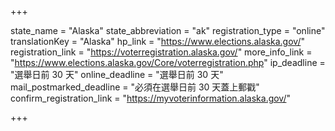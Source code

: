 +++

state_name = "Alaska"
state_abbreviation = "ak"
registration_type = "online"
translationKey = "Alaska"
hp_link = "https://www.elections.alaska.gov/"
registration_link = "https://voterregistration.alaska.gov/"
more_info_link = "https://www.elections.alaska.gov/Core/voterregistration.php"
ip_deadline = "選舉日前 30 天"
online_deadline = "選舉日前 30 天"
mail_postmarked_deadline = "必須在選舉日前 30 天蓋上郵戳"
confirm_registration_link = "https://myvoterinformation.alaska.gov/"

+++
